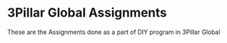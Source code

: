 # 3Pillar Global Assignments
These are the Assignments done as a part of DIY program in 3Pillar Global
